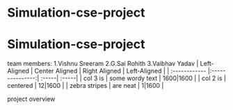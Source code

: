 # Simulation-cse-project
# Simulation-cse-project
team members:
1.Vishnu Sreeram
2.G.Sai Rohith
3.Vaibhav Yadav 
| Left-Aligned  | Center Aligned  | Right Aligned | Left-Aligned  |
| :------------ |:---------------:| :-----| :-----|
| col 3 is      | some wordy text | $1600 |$1600 |
| col 2 is      | centered        |   $12 |$1600 |
| zebra stripes | are neat        |    $1 |$1600 |


project overview
